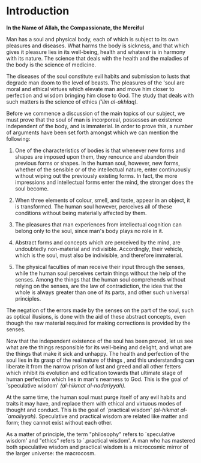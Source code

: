 Introduction
============

**In the Name of Allah, the Compassionate, the Merciful**

Man has a soul and physical body, each of which is subject to its own
pleasures and diseases. What harms the body is sickness, and that which
gives it pleasure lies in its well-being, health and whatever is in
harmony with its nature. The science that deals with the health and the
maladies of the body is the science of medicine.

The diseases of the soul constitute evil habits and submission to lusts
that degrade man doom to the level of beasts. The pleasures of the 'soul
are moral and ethical virtues which elevate man and move him closer to
perfection and wisdom bringing him close to God. The study that deals
with such matters is the science of ethics *('ilm al-akhlaq).*

Before we commence a discussion of the main topics of our subject, we
must prove that the soul of man is incorporeal, possesses an existence
independent of the body, and is immaterial. In order to prove this, a
number of arguments have been set forth amongst which we can mention the
following:

1. One of the characteristics of bodies is that whenever new forms and
shapes are imposed upon them, they renounce and abandon their previous
forms or shapes. In the human soul, however, new forms, whether of the
sensible or of the intellectual nature, enter continuously without
wiping out the previously existing forms. In fact, the more impressions
and intellectual forms enter the mind, the stronger does the soul
become.

2. When three elements of colour, smell, and taste, appear in an object,
it is transformed. The human soul however, perceives all of these
conditions without being materially affected by them.

3. The pleasures that man experiences from intellectual cognition can
belong only to the soul, since man's body plays no role in it.

4. Abstract forms and concepts which are perceived by the mind, are
undoubtedly non-material and indivisible. Accordingly, their vehicle,
which is the soul, must also be indivisible, and therefore immaterial.

5. The physical faculties of man receive their input through the senses,
while the human soul perceives certain things without the help of the
senses. Among the things that the human soul comprehends without relying
on the senses, are the law of contradiction, the idea that the whole is
always greater than one of its parts, and other such universal
principles.

The negation of the errors made by the senses on the part of the soul,
such as optical illusions, is done with the aid of these abstract
concepts, even though the raw material required for making corrections
is provided by the senses.

Now that the independent existence of the soul has been proved, let us
see what are the things responsible for its well-being and delight, and
what are the things that make it sick and unhappy. The health and
perfection of the soul lies in its grasp of the real nature of things ,
and this understanding can liberate it from the narrow prison of lust
and greed and all other fetters which inhibit its evolution and
edification towards that ultimate stage of human perfection which lies
in man's nearness to God. This is the goal of \`speculative wisdom'
*(al-hikmat al-nadariyyah).*

At the same time, the human soul must purge itself of any evil habits
and traits it may have, and replace them with ethical and virtuous modes
of thought and conduct. This is the goal of \`practical wisdom'
*(al-hikmat al-\`amaliyyah).* Speculative and practical wisdom are
related like matter and form; they cannot exist without each other.

As a matter of principle, the term "philosophy" refers to \`speculative
wisdom' and "ethics" refers to \`.practical wisdom'. A man who has
mastered both speculative wisdom and practical wisdom is a microcosmic
mirror of the larger universe: the macrocosm.


